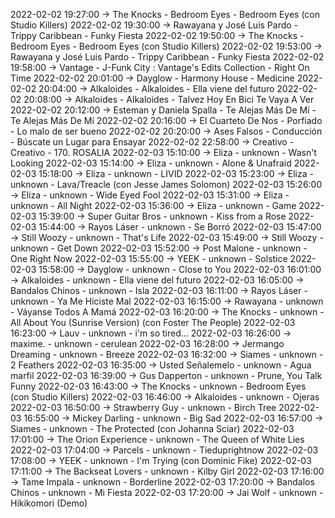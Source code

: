 2022-02-02 19:27:00 -> The Knocks - Bedroom Eyes - Bedroom Eyes (con Studio Killers)
2022-02-02 19:30:00 -> Rawayana y José Luis Pardo - Trippy Caribbean - Funky Fiesta
2022-02-02 19:50:00 -> The Knocks - Bedroom Eyes - Bedroom Eyes (con Studio Killers)
2022-02-02 19:53:00 -> Rawayana y José Luis Pardo - Trippy Caribbean - Funky Fiesta
2022-02-02 19:58:00 -> Vantage - J-Funk City : Vantage's Edits Collection - Right On Time
2022-02-02 20:01:00 -> Dayglow - Harmony House - Medicine
2022-02-02 20:04:00 -> Alkaloides - Alkaloides - Ella viene del futuro
2022-02-02 20:08:00 -> Alkaloides - Alkaloides - Talvez Hoy En Bici Te Vaya A Ver
2022-02-02 20:12:00 -> Esteman y Daniela Spalla - Te Alejas Más De Mí - Te Alejas Más De Mí
2022-02-02 20:16:00 -> El Cuarteto De Nos - Porfiado - Lo malo de ser bueno
2022-02-02 20:20:00 -> Ases Falsos - Conducción - Búscate un Lugar para Ensayar
2022-02-02 22:58:00 -> Creativo - Creativo - 170. ROSALIA
2022-02-03 15:10:00 -> Eliza - unknown - Wasn't Looking
2022-02-03 15:14:00 -> Eliza - unknown - Alone & Unafraid
2022-02-03 15:18:00 -> Eliza - unknown - LIVID
2022-02-03 15:23:00 -> Eliza - unknown - Lava/Treacle (con Jesse James Solomon)
2022-02-03 15:26:00 -> Eliza - unknown - Wide Eyed Fool
2022-02-03 15:31:00 -> Eliza - unknown - All Night
2022-02-03 15:36:00 -> Eliza - unknown - Game
2022-02-03 15:39:00 -> Super Guitar Bros - unknown - Kiss from a Rose
2022-02-03 15:44:00 -> Rayos Láser - unknown - Se Borró
2022-02-03 15:47:00 -> Still Woozy - unknown - That's Life
2022-02-03 15:49:00 -> Still Woozy - unknown - Get Down
2022-02-03 15:52:00 -> Post Malone - unknown - One Right Now
2022-02-03 15:55:00 -> YEEK - unknown - Solstice
2022-02-03 15:58:00 -> Dayglow - unknown - Close to You
2022-02-03 16:01:00 -> Alkaloides - unknown - Ella viene del futuro
2022-02-03 16:05:00 -> Bandalos Chinos - unknown - Isla
2022-02-03 16:11:00 -> Rayos Láser - unknown - Ya Me Hiciste Mal
2022-02-03 16:15:00 -> Rawayana - unknown - Váyanse Todos A Mamá
2022-02-03 16:20:00 -> The Knocks - unknown - All About You (Sunrise Version) (con Foster The People)
2022-02-03 16:23:00 -> Lauv - unknown - i'm so tired...
2022-02-03 16:26:00 -> maxime. - unknown - cerulean
2022-02-03 16:28:00 -> Jermango Dreaming - unknown - Breeze
2022-02-03 16:32:00 -> Siames - unknown - 2 Feathers
2022-02-03 16:35:00 -> Usted Señalemelo - unknown - Agua marfil
2022-02-03 16:39:00 -> Gus Dapperton - unknown - Prune, You Talk Funny
2022-02-03 16:43:00 -> The Knocks - unknown - Bedroom Eyes (con Studio Killers)
2022-02-03 16:46:00 -> Alkaloides - unknown - Ojeras
2022-02-03 16:50:00 -> Strawberry Guy - unknown - Birch Tree
2022-02-03 16:55:00 -> Mickey Darling - unknown - Big Sad
2022-02-03 16:57:00 -> Siames - unknown - The Protected (con Johanna Sciar)
2022-02-03 17:01:00 -> The Orion Experience - unknown - The Queen of White Lies
2022-02-03 17:04:00 -> Parcels - unknown - Tieduprightnow
2022-02-03 17:08:00 -> YEEK - unknown - I'm Trying (con Dominic Fike)
2022-02-03 17:11:00 -> The Backseat Lovers - unknown - Kilby Girl
2022-02-03 17:16:00 -> Tame Impala - unknown - Borderline
2022-02-03 17:20:00 -> Bandalos Chinos - unknown - Mi Fiesta
2022-02-03 17:20:00 -> Jai Wolf - unknown - Hikikomori (Demo)
